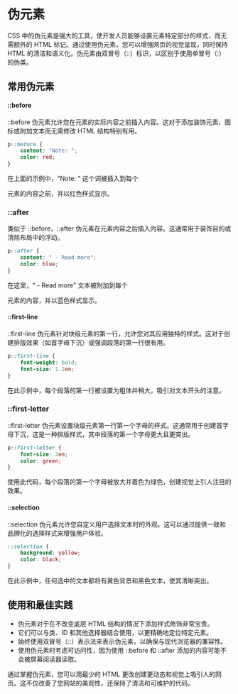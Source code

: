 # 伪元素

CSS 中的伪元素是强大的工具，使开发人员能够设置元素特定部分的样式，而无需额外的 HTML 标记。通过使用伪元素，您可以增强网页的视觉呈现，同时保持 HTML 的清洁和语义化。伪元素由双冒号（::）标识，以区别于使用单冒号（:）的伪类。

## 常用伪元素

#### ::before

::before 伪元素允许您在元素的实际内容之前插入内容。这对于添加装饰元素、图标或附加文本而无需修改 HTML 结构特别有用。

```css
p::before {
    content: "Note: ";
    color: red;
}
```

在上面的示例中，"Note: " 这个词被插入到每个 <p> 元素的内容之前，并以红色样式显示。

### ::after

类似于 ::before，::after 伪元素在元素内容之后插入内容。这通常用于装饰目的或清除布局中的浮动。

```css
p::after {
    content: " - Read more";
    color: blue;
}
```

在这里，" - Read more" 文本被附加到每个 <p> 元素的内容，并以蓝色样式显示。

#### ::first-line

::first-line 伪元素针对块级元素的第一行，允许您对其应用独特的样式。这对于创建排版效果（如首字母下沉）或强调段落的第一行很有用。

```css
p::first-line {
    font-weight: bold;
    font-size: 1.2em;
}
```

在此示例中，每个段落的第一行被设置为粗体并稍大，吸引对文本开头的注意。

### ::first-letter

::first-letter 伪元素设置块级元素第一行第一个字母的样式。这通常用于创建首字母下沉，这是一种排版样式，其中段落的第一个字母更大且更突出。

```css
p::first-letter {
    font-size: 2em;
    color: green;
}
```

使用此代码，每个段落的第一个字母被放大并着色为绿色，创建视觉上引人注目的效果。

#### ::selection

::selection 伪元素允许您自定义用户选择文本时的外观。这可以通过提供一致和品牌化的选择样式来增强用户体验。

```css
::selection {
    background: yellow;
    color: black;
}
```

在此示例中，任何选中的文本都将有黄色背景和黑色文本，使其清晰突出。

## 使用和最佳实践

- 伪元素对于在不改变底层 HTML 结构的情况下添加样式修饰非常宝贵。
- 它们可以与类、ID 和其他选择器结合使用，以更精确地定位特定元素。
- 始终使用双冒号（::）表示法来表示伪元素，以确保与现代浏览器的兼容性。
- 使用伪元素时考虑可访问性，因为使用 ::before 和 ::after 添加的内容可能不会被屏幕阅读器读取。

通过掌握伪元素，您可以用最少的 HTML 更改创建更动态和视觉上吸引人的网页。这不仅改善了您网站的美观性，还保持了清洁和可维护的代码。

